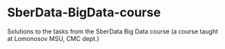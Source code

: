 # SberData-BigData-course
Solutions to the tasks from the SberData Big Data course (a course taught at Lomonosov MSU, CMC dept.)

